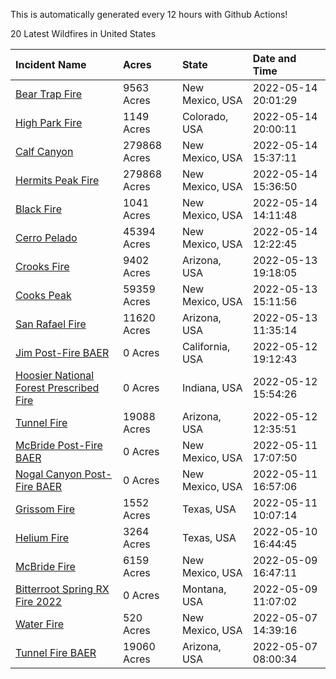 This is automatically generated every 12 hours with Github Actions!

20 Latest Wildfires in United States

 | Incident Name | Acres | State | Date and Time |
|:---|:---|:---|:---|
| [Bear Trap Fire](https://inciweb.nwcg.gov/incident/8093/) | 9563 Acres | New Mexico, USA | 2022-05-14 20:01:29 |
| [High Park Fire](https://inciweb.nwcg.gov/incident/8102/) | 1149 Acres | Colorado, USA | 2022-05-14 20:00:11 |
| [Calf Canyon](https://inciweb.nwcg.gov/incident/8069/) | 279868 Acres | New Mexico, USA | 2022-05-14 15:37:11 |
| [Hermits Peak Fire](https://inciweb.nwcg.gov/incident/8049/) | 279868 Acres | New Mexico, USA | 2022-05-14 15:36:50 |
| [Black Fire](https://inciweb.nwcg.gov/incident/8103/) | 1041 Acres | New Mexico, USA | 2022-05-14 14:11:48 |
| [Cerro Pelado](https://inciweb.nwcg.gov/incident/8075/) | 45394 Acres | New Mexico, USA | 2022-05-14 12:22:45 |
| [Crooks Fire](https://inciweb.nwcg.gov/incident/8067/) | 9402 Acres | Arizona, USA | 2022-05-13 19:18:05 |
| [Cooks Peak](https://inciweb.nwcg.gov/incident/8066/) | 59359 Acres | New Mexico, USA | 2022-05-13 15:11:56 |
| [San Rafael Fire ](https://inciweb.nwcg.gov/incident/8100/) | 11620 Acres | Arizona, USA | 2022-05-13 11:35:14 |
| [Jim Post-Fire BAER](https://inciweb.nwcg.gov/incident/8000/) | 0 Acres | California, USA | 2022-05-12 19:12:43 |
| [Hoosier National Forest Prescribed Fire ](https://inciweb.nwcg.gov/incident/7887/) | 0 Acres | Indiana, USA | 2022-05-12 15:54:26 |
| [Tunnel Fire](https://inciweb.nwcg.gov/incident/8068/) | 19088 Acres | Arizona, USA | 2022-05-12 12:35:51 |
| [McBride Post-Fire BAER](https://inciweb.nwcg.gov/incident/8080/) | 0 Acres | New Mexico, USA | 2022-05-11 17:07:50 |
| [Nogal Canyon Post-Fire BAER](https://inciweb.nwcg.gov/incident/8072/) | 0 Acres | New Mexico, USA | 2022-05-11 16:57:06 |
| [Grissom Fire](https://inciweb.nwcg.gov/incident/8099/) | 1552 Acres | Texas, USA | 2022-05-11 10:07:14 |
| [Helium Fire](https://inciweb.nwcg.gov/incident/8101/) | 3264 Acres | Texas, USA | 2022-05-10 16:44:45 |
| [McBride Fire](https://inciweb.nwcg.gov/incident/8061/) | 6159 Acres | New Mexico, USA | 2022-05-09 16:47:11 |
| [Bitterroot Spring RX Fire 2022](https://inciweb.nwcg.gov/incident/8024/) | 0 Acres | Montana, USA | 2022-05-09 11:07:02 |
| [Water Fire](https://inciweb.nwcg.gov/incident/8089/) | 520 Acres | New Mexico, USA | 2022-05-07 14:39:16 |
| [Tunnel Fire BAER](https://inciweb.nwcg.gov/incident/8088/) | 19060 Acres | Arizona, USA | 2022-05-07 08:00:34 |
